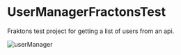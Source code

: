 # UserManagerFractonsTest
Fraktons test project for getting a list of users from an api.


![userManager](https://user-images.githubusercontent.com/65542153/109375220-70b41680-78bb-11eb-85d5-84d2bd9cba96.gif)
